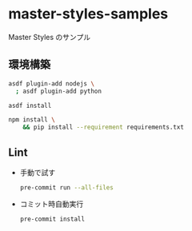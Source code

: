 # master-styles-samples

Master Styles のサンプル

## 環境構築

```bash
asdf plugin-add nodejs \
  ; asdf plugin-add python
```

```bash
asdf install
```

```bash
npm install \
    && pip install --requirement requirements.txt
```

## Lint

- 手動で試す

  ```bash
  pre-commit run --all-files
  ```

- コミット時自動実行

  ```bash
  pre-commit install
  ```
